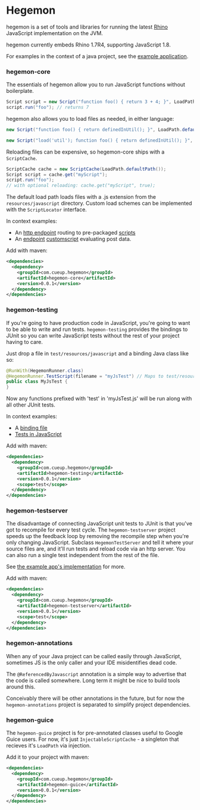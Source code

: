 # Hegemon

hegemon is a set of tools and libraries for running the latest [Rhino](https://developer.mozilla.org/en-US/docs/Rhino)
JavaScript implementation on the JVM.

hegemon currently embeds Rhino 1.7R4, supporting JavaScript 1.8.

For examples in the context of a java project, see the [example application](https://github.com/Cue/hegemon-example).

### hegemon-core

The essentials of hegemon allow you to run JavaScript functions without boilerplate.

```java
Script script = new Script("function foo() { return 3 + 4; }", LoadPath.defaultPath());
script.run("foo"); // returns 7
```

hegemon also allows you to load files as needed, in either language:

```java
new Script("function foo() { return definedInUtil(); }", LoadPath.defaultPath(), "util");
```

```java
new Script("load('util'); function foo() { return definedInUtil(); }", LoadPath.defaultPath());
```

Reloading files can be expensive, so hegemon-core ships with a `ScriptCache`.

```java
ScriptCache cache = new ScriptCache(LoadPath.defaultPath());
Script script = cache.get("myScript");
script.run("foo");
// with optional reloading: cache.get("myScript", true);
```

The default load path loads files with a .js extension from the
`resources/javascript` directory. Custom load schemes can be implemented
with the `ScriptLocator` interface.

In context examples:

* An [http endpoint][endpoint] routing to pre-packaged [scripts][scripts]
* An [endpoint] [customscript] evaluating post data.


[endpoint]: https://github.com/Cue/hegemon-example/blob/master/src/main/java/com/cueup/hegemon/example/ScriptResource.java
[customscript]: https://github.com/Cue/hegemon-example/blob/master/src/main/java/com/cueup/hegemon/example/CustomScriptResource.java
[scripts]: https://github.com/Cue/hegemon-example/tree/master/src/main/resources/javascript/script


Add with maven:

```xml
<dependencies>
  <dependency>
    <groupId>com.cueup.hegemon</groupId>
    <artifactId>hegemon-core</artifactId>
    <version>0.0.1</version>
  </dependency>
</dependencies>
```


### hegemon-testing

If you're going to have production code in JavaScript, you're going to
want to be able to write and run tests. `hegemon-testing` provides the
bindings to JUnit so you can write JavaScript tests without the rest of
your project having to care.

Just drop a file in `test/resources/javascript` and a binding Java class
like so:

```java
@RunWith(HegemonRunner.class)
@HegemonRunner.TestScript(filename = "myJsTest") // Maps to test/resources/javascript/myJsTest.js
public class MyJsTest {
}
```

Now any functions prefixed with 'test' in 'myJsTest.js' will be run
along with all other JUnit tests.


In context examples:

* A [binding file](https://github.com/Cue/hegemon-example/blob/master/src/test/java/com/cueup/hegemon/example/ExampleTest.java)
* [Tests in JavaScript](https://github.com/Cue/hegemon-example/blob/master/src/test/resources/javascript/exampleTest.js)


Add with maven:

```xml
<dependencies>
  <dependency>
    <groupId>com.cueup.hegemon</groupId>
    <artifactId>hegemon-testing</artifactId>
    <version>0.0.1</version>
    <scope>test</scope>
  </dependency>
</dependencies>
```

### hegemon-testserver

The disadvantage of connecting JavaScript unit tests to JUnit is that
you've got to recompile for every test cycle. The `hegemon-testserver`
project speeds up the feedback loop by removing the recompile step when
you're only changing JavaScript. Subclass `HegemonTestServer` and tell
it where your source files are, and it'll run tests and reload code via
an http server. You can also run a single test independent from the rest
of the file.

See [the example app's implementation](https://github.com/Cue/hegemon-example/blob/master/src/test/java/com/cueup/hegemon/example/ExampleJsTestServer.java) for more.

Add with maven:

```xml
<dependencies>
  <dependency>
    <groupId>com.cueup.hegemon</groupId>
    <artifactId>hegemon-testserver</artifactId>
    <version>0.0.1</version>
    <scope>test</scope>
  </dependency>
</dependencies>
```


### hegemon-annotations

When any of your Java project can be called easily through JavaScript,
sometimes JS is the only caller and your IDE misidentifies dead code.

The `@ReferencedByJavascript` annotation is a simple way to advertise
that the code is called somewhere. Long term it might be nice to build
tools around this.

Conceivably there will be other annotations in the future, but for now
the `hegemon-annotations` project is separated to simplify project
dependencies.


### hegemon-guice

The `hegemon-guice` project is for pre-annotated classes useful to
Google Guice users. For now, it's just `InjectableScriptCache` - a
singleton that recieves it's `LoadPath` via injection.


Add it to your project with maven:

```xml
<dependencies>
  <dependency>
    <groupId>com.cueup.hegemon</groupId>
    <artifactId>hegemon-guice</artifactId>
    <version>0.0.1</version>
  </dependency>
</dependencies>
```
